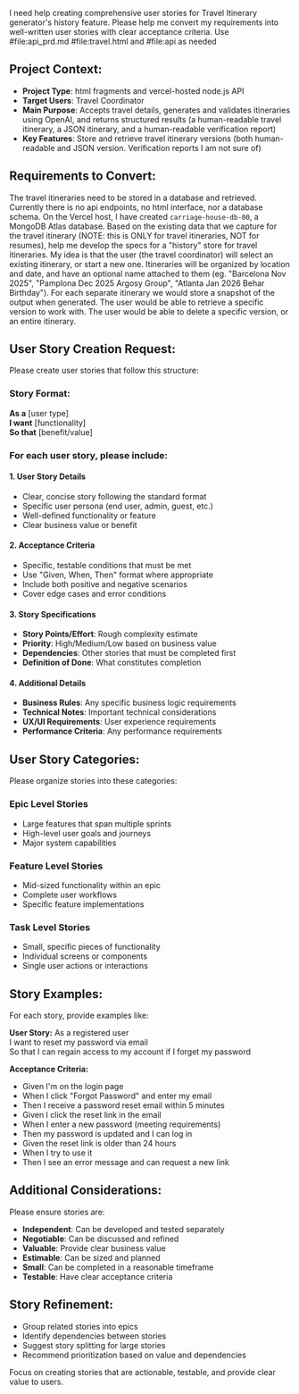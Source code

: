 I need help creating comprehensive user stories for Travel Itinerary generator's history feature. Please help me convert my requirements into well-written user stories with clear acceptance criteria. Use #file:api_prd.md #file:travel.html and #file:api as needed

## Project Context:

- **Project Type**: html fragments and vercel-hosted node.js API
- **Target Users**: Travel Coordinator
- **Main Purpose**: Accepts travel details, generates and validates itineraries using OpenAI, and returns structured results (a human-readable travel itinerary, a JSON itinerary, and a human-readable verification report)
- **Key Features**: Store and retrieve travel itinerary versions (both human-readable and JSON version. Verification reports I am not sure of)

## Requirements to Convert:

The travel itineraries need to be stored in a database and retrieved. Currently there is no api endpoints, no html interface, nor a database schema. On the Vercel host, I have created `carriage-house-db-00`, a MongoDB Atlas database. Based on the existing data that we capture for the travel itinerary (NOTE: this is ONLY for travel itineraries, NOT for resumes), help me develop the specs for a "history" store for travel itineraries. My idea is that the user (the travel coordinator) will select an existing itinerary, or start a new one. Itineraries will be organized by location and date, and have an optional name attached to them (eg. "Barcelona Nov 2025", "Pamplona Dec 2025 Argosy Group", "Atlanta Jan 2026 Behar Birthday"). For each separate itinerary we would store a snapshot of the output when generated. The user would be able to retrieve a specific version to work with. The user would be able to delete a specific version, or an entire itinerary.

## User Story Creation Request:

Please create user stories that follow this structure:

### Story Format:
**As a** [user type]  
**I want** [functionality]  
**So that** [benefit/value]

### For each user story, please include:

#### 1. User Story Details
- Clear, concise story following the standard format
- Specific user persona (end user, admin, guest, etc.)
- Well-defined functionality or feature
- Clear business value or benefit

#### 2. Acceptance Criteria
- Specific, testable conditions that must be met
- Use "Given, When, Then" format where appropriate
- Include both positive and negative scenarios
- Cover edge cases and error conditions

#### 3. Story Specifications
- **Story Points/Effort**: Rough complexity estimate
- **Priority**: High/Medium/Low based on business value
- **Dependencies**: Other stories that must be completed first
- **Definition of Done**: What constitutes completion

#### 4. Additional Details
- **Business Rules**: Any specific business logic requirements
- **Technical Notes**: Important technical considerations
- **UX/UI Requirements**: User experience requirements
- **Performance Criteria**: Any performance requirements

## User Story Categories:

Please organize stories into these categories:

### Epic Level Stories
- Large features that span multiple sprints
- High-level user goals and journeys
- Major system capabilities

### Feature Level Stories  
- Mid-sized functionality within an epic
- Complete user workflows
- Specific feature implementations

### Task Level Stories
- Small, specific pieces of functionality
- Individual screens or components
- Single user actions or interactions

## Story Examples:

For each story, provide examples like:

**User Story:**
As a registered user  
I want to reset my password via email  
So that I can regain access to my account if I forget my password

**Acceptance Criteria:**
- Given I'm on the login page
- When I click "Forgot Password" and enter my email
- Then I receive a password reset email within 5 minutes
- Given I click the reset link in the email
- When I enter a new password (meeting requirements)
- Then my password is updated and I can log in
- Given the reset link is older than 24 hours
- When I try to use it
- Then I see an error message and can request a new link

## Additional Considerations:

Please ensure stories are:
- **Independent**: Can be developed and tested separately
- **Negotiable**: Can be discussed and refined
- **Valuable**: Provide clear business value
- **Estimable**: Can be sized and planned
- **Small**: Can be completed in a reasonable timeframe
- **Testable**: Have clear acceptance criteria

## Story Refinement:
- Group related stories into epics
- Identify dependencies between stories
- Suggest story splitting for large stories
- Recommend prioritization based on value and dependencies

Focus on creating stories that are actionable, testable, and provide clear value to users.

